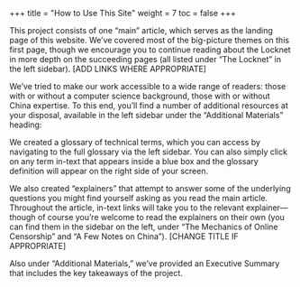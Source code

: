 +++
title = "How to Use This Site"
weight = 7
toc = false
+++

This project consists of one “main” article, which serves as the landing page of this website. We’ve covered most of the big-picture themes on this first page, though we encourage you to continue reading about the Locknet in more depth on the succeeding pages (all listed under “The Locknet” in the left sidebar). \[ADD LINKS WHERE APPROPRIATE\]

We’ve tried to make our work accessible to a wide range of readers: those with or without a computer science background, those with or without China expertise. To this end, you’ll find a number of additional resources at your disposal, available in the left sidebar under the “Additional Materials” heading:

We created a glossary of technical terms, which you can access by navigating to the full glossary via the left sidebar. You can also simply click on any term in-text that appears inside a blue box and the glossary definition will appear on the right side of your screen. 

We also created “explainers” that attempt to answer some of the underlying questions you might find yourself asking as you read the main article. Throughout the article, in-text links will take you to the relevant explainer—though of course you’re welcome to read the explainers on their own (you can find them in the sidebar on the left, under “The Mechanics of Online Censorship” and “A Few Notes on China”). \[CHANGE TITLE IF APPROPRIATE\]

Also under “Additional Materials,” we’ve provided an Executive Summary that includes the key takeaways of the project.